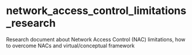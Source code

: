 # network_access_control_limitations_research
Research document about Network Access Control (NAC) limitations, how to overcome NACs and virtual/conceptual framework
